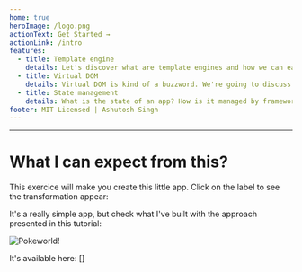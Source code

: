 ```yaml
---
home: true
heroImage: /logo.png
actionText: Get Started →
actionLink: /intro
features:
  - title: Template engine
    details: Let's discover what are template engines and how we can easily use standards to build one
  - title: Virtual DOM
    details: Virtual DOM is kind of a buzzword. We're going to discuss what it is and what it is useful for
  - title: State management
    details: What is the state of an app? How is it managed by frameworks? We'll create our own one to make our app live
footer: MIT Licensed | Ashutosh Singh
---
```


---

# What I can expect from this?

This exercice will make you create this little app. Click on the label to see the transformation appear:


It's a really simple app, but check what I've built with the approach presented in this tutorial:

![Pokeworld!](./)

It's available here: []

